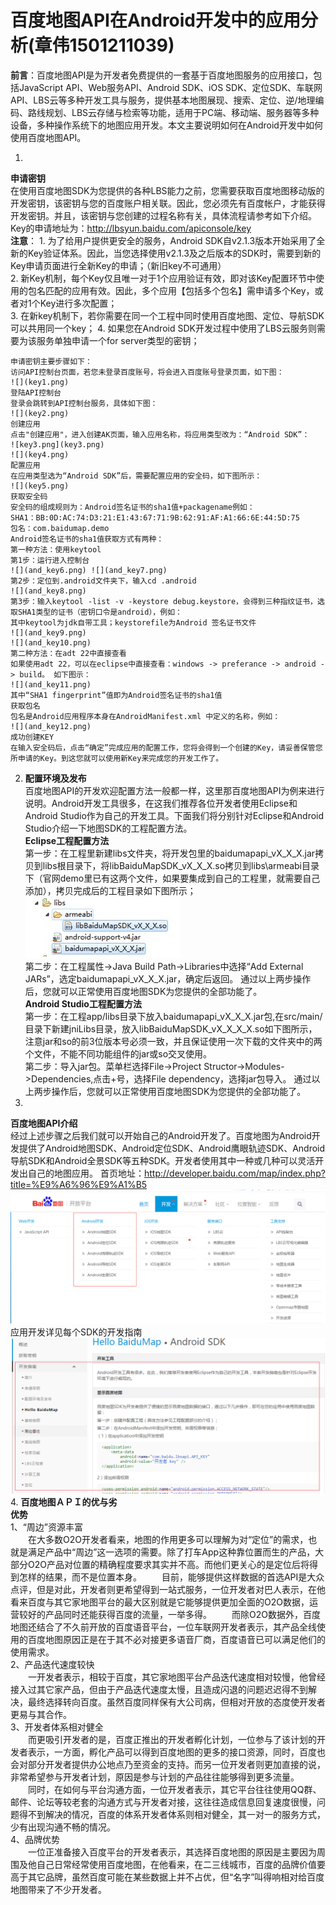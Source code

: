 # 百度地图API在Android开发中的应用分析(章伟1501211039)
**前言**：百度地图API是为开发者免费提供的一套基于百度地图服务的应用接口，包括JavaScript API、Web服务API、Android SDK、iOS SDK、定位SDK、车联网API、LBS云等多种开发工具与服务，提供基本地图展现、搜索、定位、逆/地理编码、路线规划、LBS云存储与检索等功能，适用于PC端、移动端、服务器等多种设备，多种操作系统下的地图应用开发。本文主要说明如何在Android开发中如何使用百度地图API。

1. 
**申请密钥**   
在使用百度地图SDK为您提供的各种LBS能力之前，您需要获取百度地图移动版的开发密钥，该密钥与您的百度账户相关联。因此，您必须先有百度帐户，才能获得开发密钥。并且，该密钥与您创建的过程名称有关，具体流程请参考如下介绍。   
Key的申请地址为：http://lbsyun.baidu.com/apiconsole/key    
**注意**：
    1. 为了给用户提供更安全的服务，Android SDK自v2.1.3版本开始采用了全新的Key验证体系。因此，当您选择使用v2.1.3及之后版本的SDK时，需要到新的Key申请页面进行全新Key的申请；（新旧key不可通用）   
    2. 新Key机制，每个Key仅且唯一对于1个应用验证有效，即对该Key配置环节中使用的包名匹配的应用有效。因此，多个应用【包括多个包名】需申请多个Key，或者对1个Key进行多次配置；   
    3. 在新key机制下，若你需要在同一个工程中同时使用百度地图、定位、导航SDK可以共用同一个key；
    4. 如果您在Android SDK开发过程中使用了LBS云服务则需要为该服务单独申请一个for server类型的密钥； 

    申请密钥主要步骤如下：   
    访问API控制台页面，若您未登录百度账号，将会进入百度账号登录页面，如下图：
    ![](key1.png)
    登陆API控制台
    登录会跳转到API控制台服务，具体如下图：
    ![](key2.png)
    创建应用
    点击"创建应用"，进入创建AK页面，输入应用名称，将应用类型改为：“Android SDK”：
    ![key3.png](key3.png)
    ![](key4.png)
    配置应用
    在应用类型选为“Android SDK”后，需要配置应用的安全码，如下图所示：
    ![](key5.png)
    获取安全码
    安全码的组成规则为：Android签名证书的sha1值+packagename例如：
    SHA1：BB:0D:AC:74:D3:21:E1:43:67:71:9B:62:91:AF:A1:66:6E:44:5D:75
    包名：com.baidumap.demo
    Android签名证书的sha1值获取方式有两种：
    第一种方法：使用keytool
    第1步：运行进入控制台
    ![](and_key6.png) ![](and_key7.png)
    第2步：定位到.android文件夹下，输入cd .android
    ![](and_key8.png)
    第3步：输入keytool -list -v -keystore debug.keystore，会得到三种指纹证书，选取SHA1类型的证书（密钥口令是android），例如：
    其中keytool为jdk自带工具；keystorefile为Android 签名证书文件
    ![](and_key9.png)
    ![](and_key10.png)
    第二种方法：在adt 22中直接查看
    如果使用adt 22，可以在eclipse中直接查看：windows -> preferance -> android -> build。 如下图示：
    ![](and_key11.png)
    其中“SHA1 fingerprint”值即为Android签名证书的sha1值
    获取包名
    包名是Android应用程序本身在AndroidManifest.xml 中定义的名称，例如：
    ![](and_key12.png)
    成功创建KEY
    在输入安全码后，点击“确定”完成应用的配置工作，您将会得到一个创建的Key，请妥善保管您所申请的Key。到这您就可以使用新Key来完成您的开发工作了。
2. **配置环境及发布**  
百度地图API的开发欢迎配置方法一般都一样，这里那百度地图API为例来进行说明。Android开发工具很多，在这我们推荐各位开发者使用Eclipse和Android Studio作为自己的开发工具。下面我们将分别针对Eclipse和Android Studio介绍一下地图SDK的工程配置方法。  
**Eclipse工程配置方法**   
第一步：在工程里新建libs文件夹，将开发包里的baidumapapi_vX_X_X.jar拷贝到libs根目录下，将libBaiduMapSDK_vX_X_X.so拷贝到libs\armeabi目录下（官网demo里已有这两个文件，如果要集成到自己的工程里，就需要自己添加），拷贝完成后的工程目录如下图所示；  
![](1.jpg)  
第二步：在工程属性->Java Build Path->Libraries中选择“Add External JARs”，选定baidumapapi_vX_X_X.jar，确定后返回。
通过以上两步操作后，您就可以正常使用百度地图SDK为您提供的全部功能了。  
**Android Studio工程配置方法**  
第一步：在工程app/libs目录下放入baidumapapi_vX_X_X.jar包,在src/main/目录下新建jniLibs目录，放入libBaiduMapSDK_vX_X_X_X.so如下图所示，注意jar和so的前3位版本号必须一致，并且保证使用一次下载的文件夹中的两个文件，不能不同功能组件的jar或so交叉使用。   
第二步：导入jar包。菜单栏选择File->Project Structor->Modules->Dependencies,点击+号，选择File dependency，选择jar包导入。
通过以上两步操作后，您就可以正常使用百度地图SDK为您提供的全部功能了。
3. 
**百度地图API介绍**   
经过上述步骤之后我们就可以开始自己的Android开发了。百度地图为Android开发提供了Android地图SDK、Android定位SDK、Android鹰眼轨迹SDK、Android导航SDK和Android全景SDK等五种SDK。开发者使用其中一种或几种可以灵活开发出自己的地图应用。
首页地址：http://developer.baidu.com/map/index.php?title=%E9%A6%96%E9%A1%B5
![](百度地图首页.png)   
应用开发详见每个SDK的开发指南
![](开发指南.png)
4. **百度地图ＡＰＩ的优与劣**  
**优势**  
1、“周边”资源丰富  
　　在大多数O2O开发者看来，地图的作用更多可以理解为对“定位”的需求，也就是满足产品中“周边”这一选项的需要。除了打车App这种靠位置而生的产品，大部分O2O产品对位置的精确程度要求其实并不高。而他们更关心的是定位后将得到怎样的结果，而不是位置本身。
　　目前，能够提供这样数据的首选API是大众点评，但是对此，开发者则更希望得到一站式服务，一位开发者对巴人表示，在他看来百度与其它家地图平台的最大区别就是它能够提供更加全面的O2O数据，运营较好的产品同时还能获得百度的流量，一举多得。
　　而除O2O数据外，百度地图还结合了不久前开放的百度语音平台，一位车联网开发者表示，其产品全线使用的百度地图原因正是在于其不必对接更多语音厂商，百度语音已可以满足他们的使用需求。  
2、产品迭代速度较快  
　　一开发者表示，相较于百度，其它家地图平台产品迭代速度相对较慢，他曾经接入过其它家产品，但由于产品迭代速度太慢，且造成闪退的问题迟迟得不到解决，最终选择转向百度。虽然百度同样保有大公司病，但相对开放的态度使开发者更易与其合作。   
3、开发者体系相对健全  
　　而更吸引开发者的是，百度正推出的开发者孵化计划，一位参与了该计划的开发者表示，一方面，孵化产品可以得到百度地图的更多的接口资源，同时，百度也会对部分开发者提供办公地点乃至资金的支持。而另一位开发者则更加直接的说，非常希望参与开发者计划，原因是参与计划的产品往往能够得到更多流量。
　　同时，在如何与平台沟通方面，一位开发者表示，其它平台往往使用QQ群、邮件、论坛等较老套的沟通方式与开发者对接，这往往造成信息回复速度很慢，问题得不到解决的情况，百度的体系开发者体系则相对健全，其一对一的服务方式，少有出现沟通不畅的情况。  
4、品牌优势  
　　一位正准备接入百度平台的开发者表示，其选择百度地图的原因是主要因为周围及他自己日常经常使用百度地图，在他看来，在二三线城市，百度的品牌价值要高于其它品牌，虽然百度可能在某些数据上并不占优，但“名字”叫得响相对给百度地图带来了不少开发者。


    